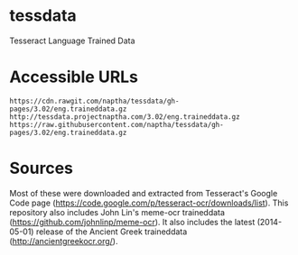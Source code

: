 # tessdata
Tesseract Language Trained Data


# Accessible URLs

    https://cdn.rawgit.com/naptha/tessdata/gh-pages/3.02/eng.traineddata.gz
    http://tessdata.projectnaptha.com/3.02/eng.traineddata.gz
    https://raw.githubusercontent.com/naptha/tessdata/gh-pages/3.02/eng.traineddata.gz

# Sources

Most of these were downloaded and extracted from Tesseract's Google Code page (https://code.google.com/p/tesseract-ocr/downloads/list). This repository also includes John Lin's meme-ocr traineddata (https://github.com/johnlinp/meme-ocr). It also includes the latest (2014-05-01) release of the Ancient Greek traineddata (http://ancientgreekocr.org/).
